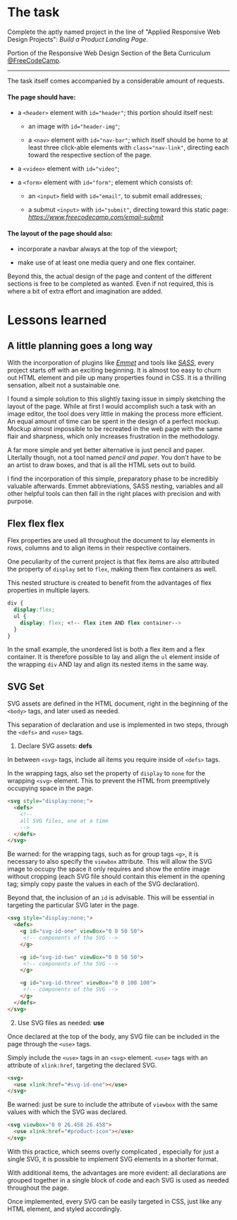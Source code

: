 # The task

Complete the aptly named project in the line of "Applied Responsive Web Design Projects": *Build a Product Landing Page*.

Portion of the Responsive Web Design Section of the Beta Curriculum [@FreeCodeCamp](https://beta.freecodecamp.org).

---

The task itself comes accompanied by a considerable amount of requests. 

#### The page should have:

- a `<header>` element with `id="header"`; this portion should itself nest:

  - an image with `id="header-img"`;

  - a `<nav>` element with `id="nav-bar"`; which itself should be home to at least three click-able elements with `class="nav-link"`, directing each toward the respective section of the page.

- a `<video>` element with `id="video"`;

- a `<form>` element with `id="form"`; element which consists of:
  
  - an `<input>` field with `id="email"`, to submit email addresses;
  
  - a submut `<input>` with `id="submit"`, directing toward this static page: *https://www.freecodecamp.com/email-submit*

#### The layout of the page should also:

- incorporate a navbar always at the top of the viewport;

- make use of at least one media query and one flex container.

Beyond this, the actual design of the page and content of the different sections is free to be completed as wanted.
Even if not required, this is where a bit of extra effort and imagination are added.


# Lessons learned 

## A little planning goes a long way 

With the incorporation of plugins like [*Emmet*](https://emmet.io/) and tools like [*SASS*](http://sass-lang.com/), every project starts off with an exciting beginning. It is almost too easy to churn out HTML element and pile up many properties found in CSS. It is a thrilling sensation, albeit not a sustainable one.

I found a simple solution to this slightly taxing issue in simply sketching the layout of the page. While at first I would accomplish such a task with an image editor, the tool does very little in making the process more efficient. An equal amount of time can be spent in the design of a perfect mockup. Mockup almost impossible to be recreated in the web page with the same flair and sharpness, which only increases frustration in the methodology.

A far more simple and yet better alternative is just pencil and paper. Literlally though, not a tool named *pencil and paper*. You don't have to be an artist to draw boxes, and that is all the HTML sets out to build. 

I find the incorporation of this simple, preparatory phase to be incredibly valuable afterwards. Emmet abbreviations, SASS nesting, variables and all other helpful tools can then fall in the right places with precision and with purpose.

## Flex flex flex

Flex properties are used all throughout the document to lay elements in rows, columns and to align items in their respective containers.

One peculiarity of the current project is that flex items are also attributed the property of `display` set to `flex`, making them flex containers as well.

This nested structure is created to benefit from the advantages of flex properties in multiple layers.

```CSS
div {
  display:flex;
  ul {
    display: flex; <!-- flex item AND flex container-->
  }
}
```

In the small example, the unordered list is both a flex item and a flex container. It is therefore possible to lay and align the `ul` element inside of the wrapping `div` AND lay and align its nested items in the same way.

## SVG Set

SVG assets are defined in the HTML document, right in the beginning of the `<body>` tags, and later used as needed.

This separation of declaration and use is implemented in two steps, through the `<defs>` and `<use>` tags.

1. Declare SVG assets: **defs**

  In between `<svg>` tags, include all items you require inside of `<defs>` tags.

  In the wrapping tags, also set the property of `display` to `none` for the wrapping `<svg>` element. This to prevent the HTML from preemptively occupying space in the page.

  ```HTML
  <svg style="display:none;">
    <defs>
      <!--
      all SVG files, one at a time
      -->
    </defs>
  </svg>
  ```

  Be warned: for the wrapping tags, such as for group tags `<g>`, it is necessary to also specify the `viewbox` attribute. This will allow the SVG image to occupy the space it only requires and show the entire image without cropping (each SVG file should contain this element in the opening tag; simply copy paste the values in each of the SVG declaration).

  Beyond that, the inclusion of an `id` is advisable. This will be essential in targeting the particular SVG later in the page.

  ```HTML
  <svg style="display:none;">
    <defs>
      <g id="svg-id-one" viewBox="0 0 50 50">
       <!-- components of the SVG -->
      </g>

      <g id="svg-id-two" viewBox="0 0 50 50">
       <!-- components of the SVG -->
      </g>

      <g id="svg-id-three" viewBox="0 0 100 100">
       <!-- components of the SVG -->
      </g>
    </defs>
  </svg>
  ```

2. Use SVG files as needed: **use**

  Once declared at the top of the body, any SVG file can be included in the page through the `<use>` tags.

  Simply include the `<use>` tags in an `<svg>` element.  `<use>` tags with an attribute of `xlink:href`, targeting the declared SVG.

  ```HTML
  <svg>
    <use xlink:href="#svg-id-one"></use>
  </svg>
  ```

  Be warned: just be sure to include the attribute of `viewbox` with the same values with which the SVG was declared.

  ```HTML
  <svg viewBox="0 0 26.458 26.458">
    <use xlink:href="#product-icon"></use>
  </svg>
  ```


With this practice, which seems overly complicated , especially for just a single SVG, it is possible to implement SVG elements in a shorter format.

With additional items, the advantages are more evident: all declarations are grouped together in a single block of code and each SVG is used as needed throughout the page.

Once implemented, every SVG can be easily targeted in CSS, just like any HTML element, and styled accordingly.
